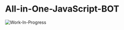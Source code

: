 # All-in-One-JavaScript-BOT

![Work-In-Progress](https://media2.giphy.com/media/v1.Y2lkPTc5MGI3NjExbGR5ZTZ0YjlkOHg0NmxoeGRiZGV4Znd4dzFkcnJrYndoNWpranJvZiZlcD12MV9pbnRlcm5hbF9naWZfYnlfaWQmY3Q9Zw/17onPWvvq8oCeZzUK9/giphy.webp)